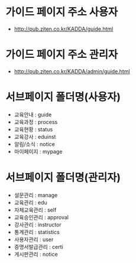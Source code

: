 # 가이드 페이지 주소 사용자
* http://pub.ziten.co.kr/KADDA/guide.html
# 가이드 페이지 주소 관리자
* http://pub.ziten.co.kr/KADDA/admin/guide.html

# 서브페이지 폴더명(사용자)
* 교육안내 : guide
* 교육과정 : process
* 교육현황 : status
* 교육강사 : eduinst
* 알림/소식 : notice
* 마이페이지 : mypage

# 서브페이지 폴더명(관리자)
* 설문관리 : manage
* 교육관리 : edu
* 자체교육관리 : self
* 교육승인관리 : approval
* 강사관리 : instructor
* 통계관리 : statistics
* 사용자관리 : user
* 증명서발급관리 : certi
* 게시판관리 : notice
